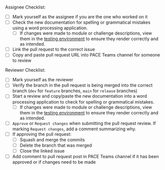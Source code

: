 Assignee Checklist:
- [ ] Mark yourself as the assignee if you are the one who worked on it
- [ ] Check the new documentation for spelling or grammatical mistakes using a word processing application.
  - [ ] If changes were made to module or challenge descriptions, view them in the [testing environment](http://pwncollege-testing.arl.madren.org/) to ensure they render correctly and as intended.
- [ ] Link the pull request to the correct issue
- [ ] Copy and paste pull request URL into PACE Teams channel for someone to review

Reviewer Checklist:
- [ ] Mark yourself as the reviewer
- [ ] Verify the branch in the pull request is being merged into the correct branch (`dev` for `feature` branches, `main` for `release` branches)
- [ ] Start a review and copy/paste the new documentation into a word processing application to check for spelling or grammatical mistakes.
  - [ ] If changes were made to module or challenge descriptions, view them in the [testing environment](http://pwncollege-testing.arl.madren.org/) to ensure they render correctly and as intended.
- [ ] `Approve` or `Request changes` when submitting the pull request review. If marking `Request changes`, add a comment summarizing why.
- [ ] If approving the pull request:
  - [ ] Squash and merge the commits
  - [ ] Delete the branch that was merged
  - [ ] Close the linked issue
- [ ] Add comment to pull request post in PACE Teams channel if it has been approved or if changes need to be made
